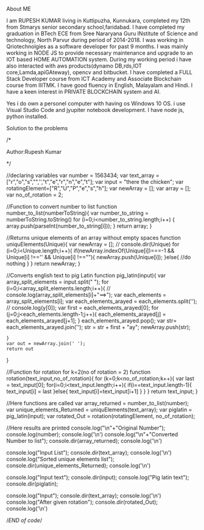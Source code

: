About ME

I am RUPESH KUMAR living in Kuttipuzha, Kunnukara, completed my 12th from Stmarys senior secondary school,faridabad.
I have completed my graduation in BTech ECE from Sree Nararyana Guru INstitute of Science and technology, North Parvur during period of 2014-2018.
I was working in Qriotechnolgies as a software developer for past 9 months.
I was mainly working in NODE JS to provide necessary maintenance and upgrade to an IOT based HOME AUTOMATION system.
During my working period i have also interacted with aws products(dynamo DB,rds,IOT core,Lamda,apiGAteway), opencv and bitbucket.
I have completed a FULL Stack Developer course from ICT Academy and Associate Blockchain course from IIITMK.
I have good fluency in English, Malayalam and Hindi.
I have a keen interest in PRIVATE BLOCKCHAIN system and AI.


Yes i do own a personel computer with having os Windows 10 OS. i use Visual Studio Code and jyupiter notebook development.
I have node js, python installed.



Solution to the problems

/*

Author:Rupesh Kumar

*/


//declaring variables
var number = 1563434;
var text_array = ["r","o","s","",'',"t","e","r","n","e","t"];
var input = "there the chicken";
var rotatingElement=["R","U","P","e","s","h"];
var newArray = [];
var array = [];
var no_of_rotation = 2;

//Function to convert number to list
function number_to_list(numberToString){
    var number_to_string = numberToString.toString()
    for (i=0;i<number_to_string.length;i++) {
        array.push(parseInt(number_to_string[i]));
    }
    return array;
}


//Returns unique elements of an array without empty spaces 
function uniquElements(Unique){
    var newArray = [];
    // console.dir(Unique)
    for (i=0;i<Unique.length;i++){
        if(newArray.indexOf(Unique[i])===-1 && Unique[i] !=='' && Unique[i] !==""){
            newArray.push(Unique[i]);
        }else{
            //do nothing
        }
    }
    return newArray;
}

//Converts english text to pig Latin
function pig_latin(input){
    var array_split_elements = input.split(" ");
    for (i=0;i<array_split_elements.length;i++){
        // console.log(array_split_elements[i]+"==>");
        var each_elements =  array_split_elements[i];
        var each_elements_arayed = each_elements.split('');
        // console.log(y[0]);
        var first = each_elements_arayed[0];
        for (j=0;j<each_elements.length-1;j++){
            each_elements_arayed[j] = each_elements_arayed[j+1];
        }
        each_elements_arayed.pop();
        var str= each_elements_arayed.join('');
        str = str + first + "ay";
        newArray.push(str);
        
    }
    var out = newArray.join(' ');
    return out
}

//Function for rotation for k=2(no of rotation = 2)
function rotation(text_input,no_of_rotation){
    for (k=0;k<no_of_rotation;k++){
        var last = text_input[0];
        for(i=0;i<text_input.length;i++){
            if(i==text_input.length-1){
                text_input[i] = last
            }else{
                text_input[i]=text_input[i+1]
            }
        }
    }
    return text_input;
}

//Here functions are called
var array_returned = number_to_list(number);
var unique_elements_Returned = uniquElements(text_array);
var piglatin = pig_latin(input);
var rotated_Out = rotation(rotatingElement, no_of_rotation);

//Here results are printed
console.log("\n"+"Original Number");
console.log(number);
console.log('\n')
console.log("\n"+"Converted Number to list");
console.dir(array_returned);
console.log('\n')


console.log("Input List");
console.dir(text_array);
console.log('\n')
console.log("Sorted unique elements list");
console.dir(unique_elements_Returned);
console.log('\n')


console.log("Input text");
console.dir(input);
console.log("Pig latin text");
console.dir(piglatin);


console.log("Input");
console.dir(text_array);
console.log('\n')
console.log("After given rotation");
console.dir(rotated_Out);
console.log('\n')

/*END of code*/
